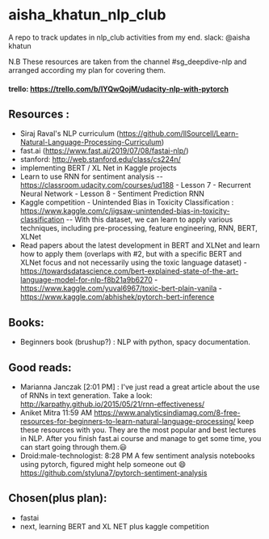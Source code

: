 # aisha_khatun_nlp_club
A repo to track updates in nlp_club activities from my end. slack: @aisha khatun

N.B These resources are taken from the channel #sg_deepdive-nlp and arranged according my plan for covering them.

#### trello: https://trello.com/b/lYQwQojM/udacity-nlp-with-pytorch

## Resources :
- Siraj Raval's NLP curriculum (https://github.com/llSourcell/Learn-Natural-Language-Processing-Curriculum)
- fast.ai (https://www.fast.ai/2019/07/08/fastai-nlp/)
- stanford: http://web.stanford.edu/class/cs224n/
- implementing BERT / XL Net in Kaggle projects
- Learn to use RNN for sentiment analysis -- https://classroom.udacity.com/courses/ud188
       - Lesson 7 - Recurrent Neural Network
       - Lesson 8 - Sentiment Prediction RNN
- Kaggle competition - Unintended Bias in Toxicity Classification : https://www.kaggle.com/c/jigsaw-unintended-bias-in-toxicity-classification -- With this dataset, we can learn to apply various techniques, including pre-processing, feature engineering, RNN, BERT, XLNet 
- Read papers about the latest development in BERT and XLNet and learn how to apply them (overlaps with #2, but with a specific BERT and XLNet focus and not necessarily using the toxic language dataset)
       - https://towardsdatascience.com/bert-explained-state-of-the-art-language-model-for-nlp-f8b21a9b6270
       - https://www.kaggle.com/yuval6967/toxic-bert-plain-vanila
       - https://www.kaggle.com/abhishek/pytorch-bert-inference

## Books:
- Beginners book (brushup?) : NLP with python, spacy documentation.

## Good reads:
- Marianna Janczak [2:01 PM] : I've just read a great article about the use of RNNs in text generation. Take a look: http://karpathy.github.io/2015/05/21/rnn-effectiveness/
- Aniket Mitra 11:59 AM https://www.analyticsindiamag.com/8-free-resources-for-beginners-to-learn-natural-language-processing/   keep these resources with you. They are the most popular and best lectures in NLP. After you finish fast.ai course and manage to get some time, you can start going through them.:smiley:
- Droid:male-technologist: 8:28 PM
A few sentiment analysis notebooks using pytorch, figured might help someone out :smile:
https://github.com/styluna7/pytorch-sentiment-analysis

## Chosen(plus plan):
- fastai
- next, learning BERT and XL NET plus kaggle competition
